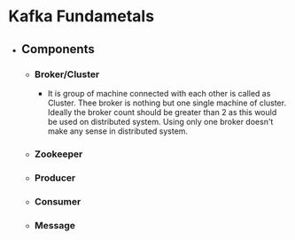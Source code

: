 # Kafka Fundametals

 - ## Components 
    - ### Broker/Cluster
      - It is group of machine connected with each other is called as Cluster. Thee broker is nothing but one single machine of cluster. Ideally the broker count should be greater than 2 as this would be used on distributed system. Using only one broker doesn't make any sense in distributed system.

    - ### Zookeeper
    - ### Producer
    - ### Consumer
    - ### Message

